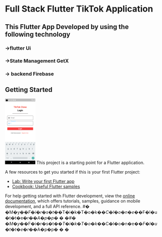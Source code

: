 # Full Stack  Flutter TikTok Application 

## This Flutter App Developed by using the following technology
### ->flutter  Ui
### ->State Management GetX
### -> backend Firebase 

## Getting Started

<img src="assets/Screenshot_1668940762.png" width=100/>
This project is a starting point for a Flutter application.

A few resources to get you started if this is your first Flutter project:

- [Lab: Write your first Flutter app](https://docs.flutter.dev/get-started/codelab)
- [Cookbook: Useful Flutter samples](https://docs.flutter.dev/cookbook)

For help getting started with Flutter development, view the
[online documentation](https://docs.flutter.dev/), which offers tutorials,
samples, guidance on mobile development, and a full API reference.
#� �M�y�_�F�i�r�s�t�_�T�i�k�T�o�k�_�C�l�o�n�e�_�F�l�u�t�t�e�r�_�A�p�p�
�
�#� �M�y�_�F�i�r�s�t�_�T�i�k�T�o�k�_�C�l�o�n�e�_�F�l�u�t�t�e�r�_�A�p�p�
�
�
